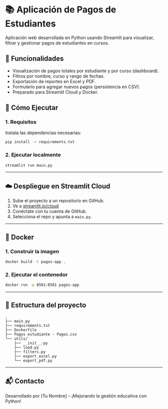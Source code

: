 # 📚 Aplicación de Pagos de Estudiantes

Aplicación web desarrollada en Python usando Streamlit para visualizar, filtrar y gestionar pagos de estudiantes en cursos.

## 🔧 Funcionalidades

- Visualización de pagos totales por estudiante y por curso (dashboard).
- Filtros por nombre, curso y rango de fechas.
- Exportación de reportes en Excel y PDF.
- Formulario para agregar nuevos pagos (persistencia en CSV).
- Preparado para Streamlit Cloud y Docker.

## 🚀 Cómo Ejecutar

### 1. Requisitos

Instala las dependencias necesarias:
```bash
pip install -r requirements.txt
```

### 2. Ejecutar localmente

```bash
streamlit run main.py
```

---

## ☁️ Despliegue en Streamlit Cloud

1. Sube el proyecto a un repositorio en GitHub.
2. Ve a [streamlit.io/cloud](https://streamlit.io/cloud)
3. Conéctate con tu cuenta de GitHub.
4. Selecciona el repo y apunta a `main.py`.

---

## 🐳 Docker

### 1. Construir la imagen
```bash
docker build -t pagos-app .
```

### 2. Ejecutar el contenedor
```bash
docker run -p 8501:8501 pagos-app
```

---

## 📁 Estructura del proyecto

```
.
├── main.py
├── requirements.txt
├── Dockerfile
├── Pagos estudiante - Pagos.csv
└── utils/
    ├── __init__.py
    ├── load.py
    ├── filters.py
    ├── export_excel.py
    └── export_pdf.py
```

---

## 📬 Contacto

Desarrollado por [Tu Nombre] – ¡Mejorando la gestión educativa con Python!